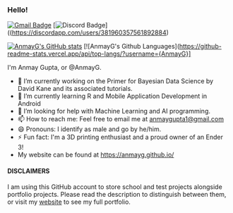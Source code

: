 ### Hello!
[![Gmail Badge](https://img.shields.io/badge/Gmail-D14836?style=for-the-badge&logo=gmail&logoColor=white)](mailto:saksham@vt.edu)
[![Discord Badge](https://img.shields.io/badge/Discord-7289DA?style=for-the-badge&logo=discord&logoColor=white)]((https://discordapp.com/users/381960357561892884)

[![AnmayG's GitHub stats](https://github-readme-stats.vercel.app/api?username=anmayg)](https://github.com/anmayg/github-readme-stats)
[![AnmayG's Github Languages](https://github-readme-stats.vercel.app/api/top-langs/?username={AnmayG}]

I'm Anmay Gupta, or @AnmayG.

- 🔭 I’m currently working on the Primer for Bayesian Data Science by David Kane and its associated tutorials.
- 🌱 I’m currently learning R and Mobile Application Development in Android
- 🤔 I’m looking for help with Machine Learning and AI programming.
- 📫 How to reach me: Feel free to email me at anmaygupta1@gmail.com
- 😄 Pronouns: I identify as male and go by he/him.
- ⚡ Fun fact: I'm a 3D printing enthusiast and a proud owner of an Ender 3!
- My website can be found at https://anmayg.github.io/

#### DISCLAIMERS
I am using this GitHub account to store school and test projects alongside portfolio projects. Please read the description to distinguish between them, or visit my [website](https://anmayg.github.io/) to see my full portfolio.
